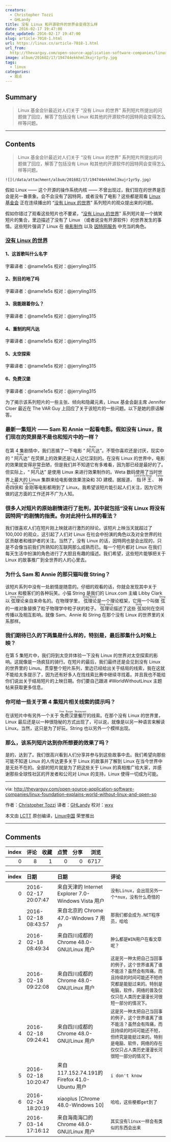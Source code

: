 ```yaml
---
creators:
  - Christopher Tozzi
  - GHLandy
title: 没有 Linux 和开源软件的世界会变得怎么样
date: 2016-02-17 19:47:00
date_updated: 2016-02-17 19:47:00
slug: article-7018-1.html
url: https://linux.cn/article-7018-1.html
url_from: 
  http://thevarguy.com/open-source-application-software-companies/linux-foundation-explains-world-without-linux-and-open-so
image: album/201602/17/194744ekkhml3kujr1yr5y.jpg
tags:
  - linux
categories:
  - 观点
---
```


## Summary

> Linux 基金会针最近对人们关于 “没有 Linux 的世界” 系列短片所提出的问题做了回应，解答了包括没有 Linux 和其他的开源软件的因特网会变得怎么样等问题。

***

<!-- more -->

## Contents

> 
> Linux 基金会针最近对人们关于 “没有 Linux 的世界” 系列短片所提出的问题做了回应，解答了包括没有 Linux 和其他的开源软件的因特网会变得怎么样等问题。
> 
> 
> 

`![](/data/attachment/album/201602/17/194744ekkhml3kujr1yr5y.jpg)`

假如 Linux —— 这个开源的操作系统内核 —— 不曾出现过，我们现在的世界是否会是另一番景象。会不会没有了因特网，或者没有了电影？这些都是观看 [Linux 基金会](http://linuxfoundation.org/) 正在连续播出的 “[没有 Linux 的世界](http://www.linuxfoundation.org/world-without-linux)” 系列短片的观众提出来的问题。

假如你错过了观看这些短片也不要紧，“[没有 Linux 的世界](http://www.linuxfoundation.org/world-without-linux)” 系列短片是一个搞笑短片的集合，里边描述了没有了 Linux （或者说没有开源软件）的世界发生的事情。这些短片强调了 Linux 在 [电影制作](http://thevarguy.com/open-source-application-software-companies/new-linux-foundation-video-highlights-role-open-source-3d) 以及 [因特网服务](http://thevarguy.com/open-source-application-software-companies/100715/would-internet-exist-without-linux-yes-without-open-sourc) 中充当的角色。

### [没有 Linux 的世界](http://www.linuxfoundation.org/world-without-linux)

#### 1、这首歌叫什么名字

字幕译者：@name1e5s 校对：@jerryling315

#### 2、到目的地了吗

字幕译者：@name1e5s 校对：@jerryling315

#### 3、我能跟着你么？

字幕译者：@name1e5s 校对：@jerryling315

#### 4、重制的阿凡达

字幕译者：@name1e5s 校对：@jerryling315

#### 5、太空探索

字幕译者：@name1e5s 校对：@jerryling315

#### 6、免费汉堡

字幕译者：@name1e5s 校对：@jerryling315

为了揭示该系列短片的一些主张、倾向和隐藏元素，Linux 基金会副主席 Jennifer Cloer 最近在 The VAR Guy 上回应了关于该短片的一些问题。以下是她的原话解答。

### 最新一集短片 —— Sam 和 Annie 一起看电影。假如没有 Linux，我们现在的荧屏是不是也和短片中的一样？

在第 4 集剧情中，我们恶搞了一下电影 “<ruby> 阿凡达 <rp>  （ </rp> <rt>  Avatar </rt> <rp>  ） </rp></ruby>”。不管你喜欢还是讨厌，现实中的 “<ruby> 阿凡达 <rp>  （ </rp> <rt>  Avatar </rt> <rp>  ） </rp></ruby>” 在荧屏上的效果还是让人记忆深刻的。在没有 Linux 的世界中，电影的效果就变得非常丑陋，但是我们并不知道它有多难看，因为那已经是最好的了。但实际上，“<ruby> 阿凡达 <rp>  （ </rp> <rt>  Avatar </rt> <rp>  ） </rp></ruby>” 是使用 Linux 来进行效果制作的。Weta 数码使用了当时世界上最大的 Linux 集群来给电影做效果渲染和 3D 建模。据报道，<ruby> 指环王 <rp>  （ </rp> <rt>  Lord of the Rings </rt> <rp>  ） </rp></ruby>、<ruby> 神奇四侠 <rp>  （ </rp> <rt>  Fantastic Four </rt> <rp>  ） </rp></ruby>和<ruby> 金刚 <rp>  （ </rp> <rt>  King Kong </rt> <rp>  ） </rp></ruby>等电影都用到了 Linux。我希望该短片能引起人们关注，因为它所做的这方面的工作还并不广为人知。

### 很多人对短片的原始剧情进行了批判，其中就包括“没有 Linux 将没有因特网”的剧情的指责。你对此持什么样的看法？

我们很喜欢人们在短片刚上映就进行激烈的辩论。该短片上映当天就超过了 100,000 的观众，这引起了人们对 Linux 在社会中扮演的角色以及对全世界的社区贡献者和维护者的关注。当然了，没有 Linux 的话，因特网也是会出现的，只是不会像当前我们所熟知的互联网那么成熟而已。每一个短片都对 Linux 在我们每天生活中扮演的角色进行了大胆且有趣的描述。我们希望，这些短片能够把关于 Linux 的故事推广到全世界的人的心里去。

### 为什么 Sam 和 Annie 的那只猫叫做 String？

该短片系列中没有一处剧情是随意的。仔细的观看的话，你就会发现其中关于 Linux 和极客们的各种玩笑。小猫 String 是我们的 Linux.com 主编 Libby Clark 以<ruby> 弦理论 <rp>  （ </rp> <rt>  string theory </rt> <rp>  ） </rp></ruby>亲自来命名的。在物理学里，<ruby> 弦理论 <rp>  （ </rp> <rt>  string theory </rt> <rp>  ） </rp></ruby>是一个理论框架，它用一个叫做<ruby> 弦 <rp>  （ </rp> <rt>  String </rt> <rp>  ） </rp></ruby>的一维对象替换了粒子物理学中粒子状的粒子。<ruby> 弦理论 <rp>  （ </rp> <rt>  string theory </rt> <rp>  ） </rp></ruby>描述了这些<ruby> 弦 <rp>  （ </rp> <rt>  String </rt> <rp>  ） </rp></ruby>如何在空间传播以及相互影响。就像 Sam、Annie 和 String 在那个没有 Linux 的世界里的关系那样。

### 我们期待已久的下两集是什么样的，特别是，最后那集什么时候上映？

在第 5 集短片中，我们将到太空并体验一下没有 Linux 的世界对太空探索的影响。这就像是一场疯狂的骑行。在短片的最后，我们最终还是会见到没有 Linux 的世界里的 Linus。贯穿整个短片系列，里边已经给出关于结局的线索，我在这就不能给太多提示了，因为还有好多人在找线索比赛中继续寻找着。并且我也不能给你们说出关于结局短片的上映日期。你们要自己跟进 #WorldWithoutLinux 主题帖来获取更多信息。

### 你可给一些关于第 4 集短片相关线索的提示吗？

在该短片中有另外一个关于<ruby> 免费汉堡餐厅 <rp>  （ </rp> <rt>  Free Burger Restaurant </rt> <rp>  ） </rp></ruby>的线索。在那个没有 Linux 的世界里，Linux 最后还是以一种很隐秘的方式出现了，可以说，就像是以另一种语言来解读 Linux。当然，这只是为了好玩，String 也以另外一个模样出现。

### 那么，该系列短片达到你所想要的效果了吗？

是的，达到了。我们很高兴看到人们分享并参与到这些故事中去。我们希望向那些可能不知道 Linux 的人传达更多关于 Linux 的故事并了解到 Linux 在当今世界中是无处不在的。全部的短片就是为了把这些关于 Linux 的真相推广给大家，并感谢那些全球性社区的开发者和公司对 Linux 的支持，Linux 使得一切成为可能。

---

via: <http://thevarguy.com/open-source-application-software-companies/linux-foundation-explains-world-without-linux-and-open-so>

作者：[Christopher Tozzi](http://thevarguy.com/author/christopher-tozzi) 译者：[GHLandy](https://github.com/GHLandy) 校对：[wxy](https://github.com/wxy)

本文由 [LCTT](https://github.com/LCTT/TranslateProject) 原创编译，[Linux中国](https://linux.cn/) 荣誉推出

***

## Comments


|   index |   评论 |   收藏 |   点赞 |   分享 |   浏览 |
|--------:|-------:|-------:|-------:|-------:|-------:|
|       0 |      8 |      1 |      0 |      0 |   6717 |

|   index | 日期                | 日期                                                | 评论                                                                                                                                                                                           |
|--------:|:--------------------|:----------------------------------------------------|:-----------------------------------------------------------------------------------------------------------------------------------------------------------------------------------------------|
|       0 | 2016-02-17 20:07:47 | 来自天津的 Internet Explorer 7.0-Windows Vista 用户 | `没有Linux，会出现另外一个*nux，没有什么奇怪的`                                                                                                                                                |
|       1 | 2016-02-18 08:43:57 | 来自北京的 Chrome 47.0-Windows 7 用户               | `那我们都会成为.NET程序员，哈哈`                                                                                                                                                               |
|       2 | 2016-02-18 08:49:34 | 来自四川成都的 Chrome 48.0-GNU/Linux 用户           | `肿么都是WIN用户在看文章呢？`                                                                                                                                                                  |
|       3 | 2016-02-18 09:22:08 | 来自四川成都的 Chrome 48.0-GNU/Linux 用户           | `这是另一种太把自己当回事的例子，这个世界谁离了谁不能活？虽然会有阵痛，而且持续的时间可能还不短终究都是能挺过来的。特别是电脑，软件，网络的普及仅仅只在人类历史漫漫长河很短一部分的情况下。`   |
|       4 | 2016-02-18 09:24:41 | 来自四川成都的 Chrome 48.0-GNU/Linux 用户           | `这是另一种太把自己当回事的例子，这个世界谁离了谁不能活？虽然会有阵痛，而且持续的时间可能还不短，但终究是能挺过来的。特别是电脑、软件，网络的存在仅仅只占人类历史漫漫长河很短一部分的情况下。` |
|       5 | 2016-02-18 10:20:47 | 来自117.152.74.191的 Firefox 41.0-Ubuntu 用户       | `i don't know`                                                                                                                                                                                 |
|       6 | 2016-02-24 18:20:19 | xiaoplus [Chrome 48.0-Windows 10]                   | `哈哈，这些梗都get到了`                                                                                                                                                                        |
|       7 | 2016-03-14 17:16:12 | 来自海南海口的 Chrome 48.0-GNU/Linux 用户           | `其实没有linux一样会有类似的东西会出来`                                                                                                                                                        |

